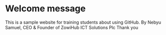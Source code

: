 # Welcome message
This is a sample website for training students about using GitHub.
By Nebyu Samuel, CEO & Founder of ZowiHub ICT Solutions Plc
Thank you

